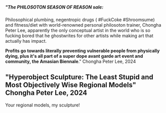 





##### "The PHILOSOTON SEASON OF REASON sale: 
Philosophical plumbing, negentropic drugs ( #FuckCoke #Shroomsume) and fitness/diet with world-renowned personal philosoton trainer, Chongha Peter Lee, apparently the only conceptual artist in the world who is so fucking bored that he ghostwrites for other artists while making art that actually has impact.

**Profits go towards literally preventing vulnerable people from physically dying, plus it's all part of a super dope avant garde art event and community, the Amasian Biennale**." Chongha Peter Lee, 2024







## "Hyperobject Sculpture: The Least Stupid and Most Objectively Wise Regional Models" Chongha Peter Lee, 2024

Your regional models, my sculpture!










